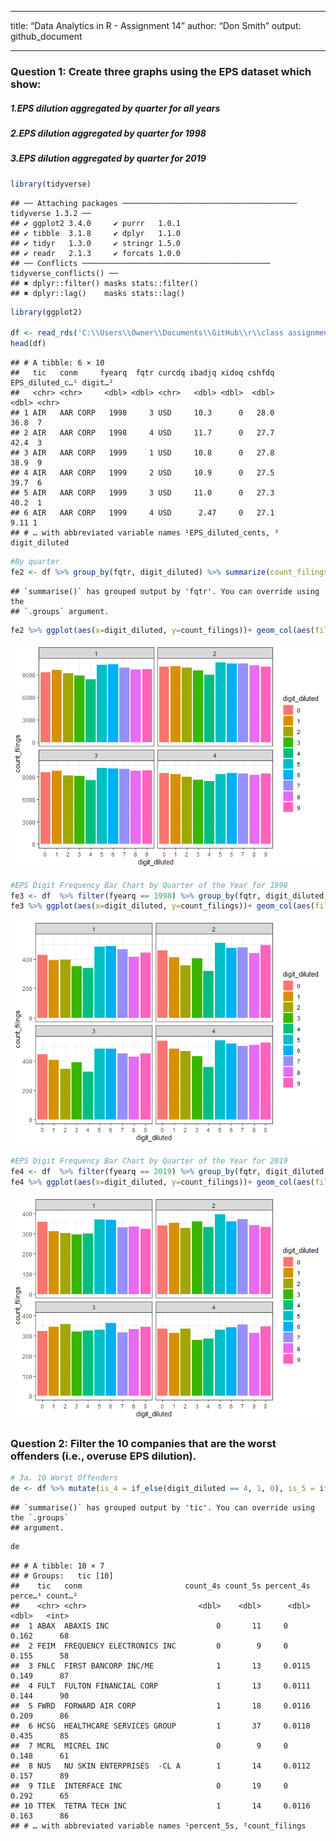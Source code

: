 ------------------------------------------------------------------------

title: “Data Analytics in R - Assignment 14” author: “Don Smith” output:
github_document

------------------------------------------------------------------------

### Question 1: Create three graphs using the EPS dataset which show:

##### 1.EPS dilution aggregated by quarter for all years

##### 2.EPS dilution aggregated by quarter for 1998

##### 3.EPS dilution aggregated by quarter for 2019

``` r
library(tidyverse)
```

    ## ── Attaching packages ─────────────────────────────────────── tidyverse 1.3.2 ──
    ## ✔ ggplot2 3.4.0     ✔ purrr   1.0.1
    ## ✔ tibble  3.1.8     ✔ dplyr   1.1.0
    ## ✔ tidyr   1.3.0     ✔ stringr 1.5.0
    ## ✔ readr   2.1.3     ✔ forcats 1.0.0
    ## ── Conflicts ────────────────────────────────────────── tidyverse_conflicts() ──
    ## ✖ dplyr::filter() masks stats::filter()
    ## ✖ dplyr::lag()    masks stats::lag()

``` r
library(ggplot2)

df <- read_rds('C:\\Users\\Owner\\Documents\\GitHub\\r\\class assignments\\Data Analytics in R\\Assignment 14\\data\\EPS rounding_after class.rds')
head(df)
```

    ## # A tibble: 6 × 10
    ##   tic   conm     fyearq  fqtr curcdq ibadjq xidoq cshfdq EPS_diluted_c…¹ digit…²
    ##   <chr> <chr>     <dbl> <dbl> <chr>   <dbl> <dbl>  <dbl>           <dbl> <chr>  
    ## 1 AIR   AAR CORP   1998     3 USD     10.3      0   28.0           36.8  7      
    ## 2 AIR   AAR CORP   1998     4 USD     11.7      0   27.7           42.4  3      
    ## 3 AIR   AAR CORP   1999     1 USD     10.8      0   27.8           38.9  9      
    ## 4 AIR   AAR CORP   1999     2 USD     10.9      0   27.5           39.7  6      
    ## 5 AIR   AAR CORP   1999     3 USD     11.0      0   27.3           40.2  1      
    ## 6 AIR   AAR CORP   1999     4 USD      2.47     0   27.1            9.11 1      
    ## # … with abbreviated variable names ¹​EPS_diluted_cents, ²​digit_diluted

``` r
#By quarter
fe2 <- df %>% group_by(fqtr, digit_diluted) %>% summarize(count_filings = n())
```

    ## `summarise()` has grouped output by 'fqtr'. You can override using the
    ## `.groups` argument.

``` r
fe2 %>% ggplot(aes(x=digit_diluted, y=count_filings))+ geom_col(aes(fill=digit_diluted)) + facet_wrap(vars(as_factor(fqtr))) + theme_bw()
```

![](Assignment-14_files/figure-gfm/unnamed-chunk-2-1.png)<!-- -->

``` r
#EPS Digit Frequency Bar Chart by Quarter of the Year for 1998
fe3 <- df  %>% filter(fyearq == 1998) %>% group_by(fqtr, digit_diluted, fyearq) %>% summarize(count_filings = n(), .groups = 'drop')
fe3 %>% ggplot(aes(x=digit_diluted, y=count_filings))+ geom_col(aes(fill=digit_diluted)) + facet_wrap(vars(as_factor(fqtr))) + theme_bw()
```

![](Assignment-14_files/figure-gfm/unnamed-chunk-3-1.png)<!-- -->

``` r
#EPS Digit Frequency Bar Chart by Quarter of the Year for 2019
fe4 <- df  %>% filter(fyearq == 2019) %>% group_by(fqtr, digit_diluted, fyearq) %>% summarize(count_filings = n(), .groups = 'drop')
fe4 %>% ggplot(aes(x=digit_diluted, y=count_filings))+ geom_col(aes(fill=digit_diluted)) + facet_wrap(vars(as_factor(fqtr))) + theme_bw()
```

![](Assignment-14_files/figure-gfm/unnamed-chunk-4-1.png)<!-- -->

### Question 2: Filter the 10 companies that are the worst offenders (i.e., overuse EPS dilution).

``` r
# 3a. 10 Worst Offenders
de <- df %>% mutate(is_4 = if_else(digit_diluted == 4, 1, 0), is_5 = if_else(digit_diluted == 5, 1, 0))  %>% group_by(tic, conm) %>% summarize(count_4s = sum(is_4), count_5s = sum(is_5), percent_4s = count_4s/length(is_4), percent_5s = count_5s/length(is_5), count_filings =n()) %>% filter(count_filings > 56, percent_4s < 0.0118, percent_5s > .11)
```

    ## `summarise()` has grouped output by 'tic'. You can override using the `.groups`
    ## argument.

``` r
de
```

    ## # A tibble: 10 × 7
    ## # Groups:   tic [10]
    ##    tic   conm                       count_4s count_5s percent_4s perce…¹ count…²
    ##    <chr> <chr>                         <dbl>    <dbl>      <dbl>   <dbl>   <int>
    ##  1 ABAX  ABAXIS INC                        0       11     0        0.162      68
    ##  2 FEIM  FREQUENCY ELECTRONICS INC         0        9     0        0.155      58
    ##  3 FNLC  FIRST BANCORP INC/ME              1       13     0.0115   0.149      87
    ##  4 FULT  FULTON FINANCIAL CORP             1       13     0.0111   0.144      90
    ##  5 FWRD  FORWARD AIR CORP                  1       18     0.0116   0.209      86
    ##  6 HCSG  HEALTHCARE SERVICES GROUP         1       37     0.0118   0.435      85
    ##  7 MCRL  MICREL INC                        0        9     0        0.148      61
    ##  8 NUS   NU SKIN ENTERPRISES  -CL A        1       14     0.0112   0.157      89
    ##  9 TILE  INTERFACE INC                     0       19     0        0.292      65
    ## 10 TTEK  TETRA TECH INC                    1       14     0.0116   0.163      86
    ## # … with abbreviated variable names ¹​percent_5s, ²​count_filings
